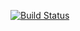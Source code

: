 [![Build Status](https://buildhive.cloudbees.com/job/muranga/job/em/badge/icon)](https://buildhive.cloudbees.com/job/muranga/job/em/)
